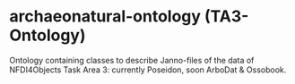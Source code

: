 # archaeonatural-ontology (TA3-Ontology)  
Ontology containing classes to describe Janno-files of the data of NFDI4Objects Task Area 3: currently Poseidon, soon ArboDat &amp; Ossobook.  
  
